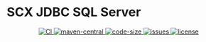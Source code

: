 # SCX JDBC SQL Server

<p align="center">
    <a target="_blank" href="https://github.com/scx567888/scx-jdbc-sql-server/actions/workflows/ci.yml">
        <img src="https://github.com/scx567888/scx-jdbc-sql-server/actions/workflows/ci.yml/badge.svg" alt="CI"/>
    </a>
    <a target="_blank" href="https://central.sonatype.com/artifact/cool.scx/scx-jdbc-sql-server">
        <img src="https://img.shields.io/maven-central/v/cool.scx/scx-jdbc-sql-server?color=ff69b4" alt="maven-central"/>
    </a>
    <a target="_blank" href="https://github.com/scx567888/scx-jdbc-sql-server">
        <img src="https://img.shields.io/github/languages/code-size/scx567888/scx-jdbc-sql-server?color=orange" alt="code-size"/>
    </a>
    <a target="_blank" href="https://github.com/scx567888/scx-jdbc-sql-server/issues">
        <img src="https://img.shields.io/github/issues/scx567888/scx-jdbc-sql-server" alt="issues"/>
    </a>
    <a target="_blank" href="https://github.com/scx567888/scx-jdbc-sql-server/blob/master/LICENSE">
        <img src="https://img.shields.io/github/license/scx567888/scx-jdbc-sql-server" alt="license"/>
    </a>
</p>
